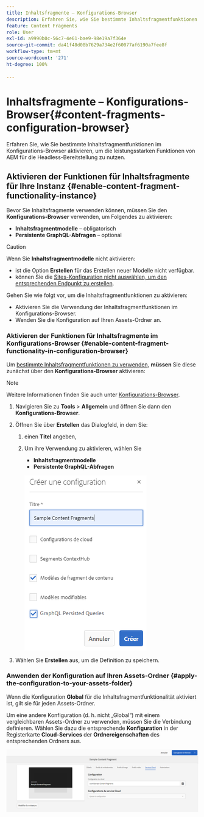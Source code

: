 ```yaml
---
title: Inhaltsfragmente – Konfigurations-Browser
description: Erfahren Sie, wie Sie bestimmte Inhaltsfragmentfunktionen im Konfigurations-Browser aktivieren, um die leistungsstarken Funktionen von AEM für die Headless-Bereitstellung zu nutzen.
feature: Content Fragments
role: User
exl-id: a9990b0c-56c7-4e61-bae9-98e19a7f364e
source-git-commit: da41f48d08b7629a734e2f60077af6190a7fee8f
workflow-type: tm+mt
source-wordcount: '271'
ht-degree: 100%

---
```


# Inhaltsfragmente – Konfigurations-Browser{#content-fragments-configuration-browser}

Erfahren Sie, wie Sie bestimmte Inhaltsfragmentfunktionen im Konfigurations-Browser aktivieren, um die leistungsstarken Funktionen von AEM für die Headless-Bereitstellung zu nutzen.

## Aktivieren der Funktionen für Inhaltsfragmente für Ihre Instanz {#enable-content-fragment-functionality-instance}

Bevor Sie Inhaltsfragmente verwenden können, müssen Sie den **Konfigurations-Browser** verwenden, um Folgendes zu aktivieren:

* **Inhaltsfragmentmodelle** – obligatorisch
* **Persistente GraphQL-Abfragen** – optional

>[!CAUTION]
>
>Wenn Sie **Inhaltsfragmentmodelle** nicht aktivieren:
>
>* ist die Option **Erstellen** für das Erstellen neuer Modelle nicht verfügbar.
>* können Sie die [Sites-Konfiguration nicht auswählen, um den entsprechenden Endpunkt zu erstellen](/help/assets/content-fragments/graphql-api-content-fragments.md#enabling-graphql-endpoint).


Gehen Sie wie folgt vor, um die Inhaltsfragmentfunktionen zu aktivieren:

* Aktivieren Sie die Verwendung der Inhaltsfragmentfunktionen im Konfigurations-Browser.
* Wenden Sie die Konfiguration auf Ihren Assets-Ordner an.

### Aktivieren der Funktionen für Inhaltsfragmente im Konfigurations-Browser {#enable-content-fragment-functionality-in-configuration-browser}

Um [bestimmte Inhaltsfragmentfunktionen zu verwenden](#creating-a-content-fragment-model), **müssen** Sie diese zunächst über den **Konfigurations-Browser** aktivieren:

>[!NOTE]
>
>Weitere Informationen finden Sie auch unter [Konfigurations-Browser](/help/sites-administering/configurations.md#using-configuration-browser).

1. Navigieren Sie zu **Tools** > **Allgemein** und öffnen Sie dann den **Konfigurations-Browser**.

1. Öffnen Sie über **Erstellen** das Dialogfeld, in dem Sie:

   1. einen **Titel** angeben,
   1. Um ihre Verwendung zu aktivieren, wählen Sie
      * **Inhaltsfragmentmodelle**
      * **Persistente GraphQL-Abfragen**

      ![Konfiguration definieren](assets/cfm-conf-01.png)


1. Wählen Sie **Erstellen** aus, um die Definition zu speichern.

<!-- 1. Select the location appropriate to your website. -->

### Anwenden der Konfiguration auf Ihren Assets-Ordner {#apply-the-configuration-to-your-assets-folder}

Wenn die Konfiguration **Global** für die Inhaltsfragmentfunktionalität aktiviert ist, gilt sie für jeden Assets-Ordner.

Um eine andere Konfiguration (d. h. nicht „Global“) mit einem vergleichbaren Assets-Ordner zu verwenden, müssen Sie die Verbindung definieren. Wählen Sie dazu die entsprechende **Konfiguration** in der Registerkarte **Cloud-Services** der **Ordnereigenschaften** des entsprechenden Ordners aus.

![Konfiguration anwenden](assets/cfm-conf-02.png)

